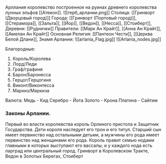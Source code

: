 Арллания королевство построенное на руинах древнего королевства лунных эльфов [[Атеион]].
![[герб_арлании.png]]
Столица:  [[Гринворт (Дворцовый город)]]
Города: [[Гринворт (Портовый город)]], [[Стерамора]], [[Зальта]], [[Йор]], [[Ведон]], [[Несса]], [[Стоиберт]], 
Деревни: [[Руднички]]
Правители: [[Марк Ан Крайт]], [[Анна Ан Крайт]], [[Амелан Ан Крайт]]
Основная Религия: [[Пантеон Чести]], [[Церква Белой Длани]], 
Знамя Арлании:
![[arlania_Flag.jpg]]
![[Arlania_nodes.jpg]]


Благородные: 
1. Король/Королева
2. Лорд/Леди
3. Граф/графиня
4. Барон/Баронесса
5. Герцог/Герцогиня 
6. Виконт/Виконтесса
7. Маркиз/Маркиза

Валюта:
Медь - Кид
Серебро - Йота
Золото - Крона
Платина - Сайтим 

### Законы Арлании. 
Первый во власти королевства король Орлиного пристола и Защитник Государства. Дети короля наследует его трон и его титул. Старший сын имеет первинство над остальными детьми, а мужчины его рода имеет первинство над женщинами его рода. 
Король правит семью нодами главными в которых выступают его вассалы, и у каждого нода есть ларград или центральный город. Гринворт в Королевском Тракте, Ведон в Золотых Берегах, Стоиберт 